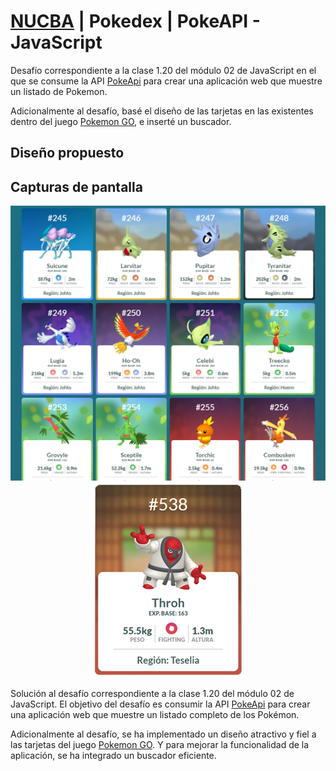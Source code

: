 # [NUCBA](https://nucba.io/codingbootcamp) | Pokedex | PokeAPI - JavaScript
Desafío correspondiente a la clase 1.20 del módulo 02 de JavaScript en el que se consume la API [PokeApi](https://pokeapi.co/docs/v2) para crear una aplicación web que muestre un listado de Pokemon. 

Adicionalmente al desafío, basé el diseño de las tarjetas en las existentes dentro del juego [Pokemon GO](https://pokemongolive.com/), e inserté un buscador.

## Diseño propuesto 
## Capturas de pantalla
<p align="center">
 <img align="center" alt="card" src="https://github.com/kevinvillabona/NUCBA-PokeApi/blob/main/assets/img/capturas/captura-pkapi2.png" />
 <img align="center" alt="card" src="https://github.com/kevinvillabona/NUCBA-PokeApi/blob/main/assets/img/capturas/captura-pkapi.png" />
</p>


Solución al desafío correspondiente a la clase 1.20 del módulo 02 de JavaScript. El objetivo del desafío es consumir la API [PokeApi](https://pokeapi.co/docs/v2) para crear una aplicación web que muestre un listado completo de los Pokémon.

Adicionalmente al desafío, se ha implementado un diseño atractivo y fiel a las tarjetas del juego [Pokemon GO](https://pokemongolive.com/). Y para mejorar la funcionalidad de la aplicación, se ha integrado un buscador eficiente.
